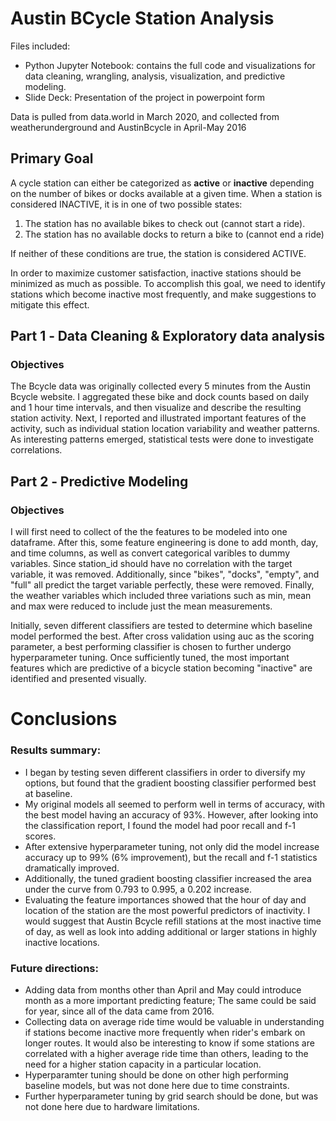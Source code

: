 <h1>Austin BCycle Station Analysis</h1>
    <p> Files included: 
    <ul>
        <li>Python Jupyter Notebook: contains the full code and visualizations for data cleaning, wrangling, analysis, visualization, and predictive modeling.</li>
        <li>Slide Deck: Presentation of the project in powerpoint form</li>
        </ul></p>
    <p> Data is pulled from data.world in March 2020, and collected from weatherunderground and AustinBcycle in April-May 2016</p>
    <h2>Primary Goal</h2>
    <p>A cycle station can either be categorized as <b>active</b> or <b>inactive</b> depending on the number of bikes or docks available at a given time. When a station is considered INACTIVE, it is in one of two possible states:</p>
        <ol>
            <li>The station has no available bikes to check out (cannot start a ride).</li>
            <li>The station has no available docks to return a bike to (cannot end a ride)</li>
    </ol>
    <p>If neither of these conditions are true, the station is considered ACTIVE.
    </p>
    <p> In order to maximize customer satisfaction, inactive stations should be minimized as much as possible. To accomplish this goal, we need to identify stations which become inactive most frequently, and make suggestions to mitigate this effect.</p> 
    
<h2>Part 1 ‑ Data Cleaning & Exploratory data analysis</h2>

<h3>Objectives<br></h3>
<p>The Bcycle data was originally collected every 5 minutes from the Austin Bcycle website. I aggregated these bike and dock counts based on daily and 1 hour time intervals, and then visualize and describe the resulting station activity. Next, I reported and illustrated important features of the activity, such as individual station location variability and weather patterns. As interesting patterns emerged, statistical tests were done to investigate correlations. </p>
</div>

<h2>Part 2 ‑ Predictive Modeling</h2>

<h3>Objectives<br></h3>
<p>I will first need to collect of the the features to be modeled into one dataframe. After this, some feature engineering is done to add month, day, and time columns, as well as convert categorical varibles to dummy variables. Since station_id should have no correlation with the target variable, it was removed. Additionally, since "bikes", "docks", "empty", and "full" all predict the target variable perfectly, these were removed. Finally, the weather variables which included three variations such as min, mean and max were reduced to include just the mean measurements.</p>
<p> Initially, seven different classifiers are tested to determine which baseline model performed the best. After cross validation using auc as the scoring parameter, a best performing classifier is chosen to further undergo hyperparameter tuning. Once sufficiently tuned, the most important features which are predictive of a bicycle station becoming "inactive" are identified and presented visually. </p>
</div>

<div class = 'alert alert-info'> 
    <h1> Conclusions</h1>
    <h3>Results summary:</h3>
    <ul>
<li> I began by testing seven different classifiers in order to diversify my options, but found that the gradient boosting classifier performed best at baseline. </li>
<li> My original models all seemed to perform well in terms of accuracy, with the best model having an accuracy of 93%. However, after looking into the classification report, I found the model had poor recall and f-1 scores. </li>
<li> After extensive hyperparameter tuning, not only did the model increase accuracy up to 99% (6% improvement), but the recall and f-1 statistics dramatically improved. </li>
<li> Additionally, the tuned gradient boosting classifier increased the area under the curve from 0.793 to 0.995, a 0.202 increase. </li>
<li> Evaluating the feature importances showed that the hour of day and location of the station are the most powerful predictors of inactivity. I would suggest that Austin Bcycle refill stations at the most inactive time of day, as well as look into adding additional or larger stations in highly inactive locations.</li>
    </ul>
<h3> Future directions:</h3>
<ul>
<li> Adding data from months other than April and May could introduce month as a more important predicting feature; The same could be said for year, since all of the data came from 2016.</li> 
<li> Collecting data on average ride time would be valuable in understanding if stations become inactive more frequently when rider's embark on longer routes. It would also be interesting to know if some stations are correlated with a higher average ride time than others, leading to the need for a higher station capacity in a particular location.</li>
<li> Hyperparamter tuning should be done on other high performing baseline models, but was not done here due to time constraints. </li>
<li> Further hyperparameter tuning by grid search should be done, but was not done here due to hardware limitations.</li>
    </ul>
</div>
